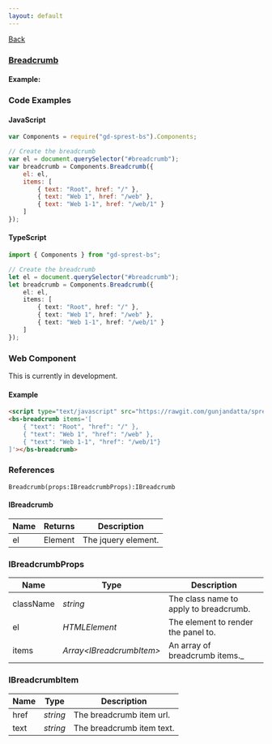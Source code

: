 ```yaml
---
layout: default
---
```

<div class="page-info" markdown="1">

[Back](/bs)

</div>

### [Breadcrumb](https://getbootstrap.com/docs/4.1/components/breadcrumbs)

#### Example:

<div id="breadcrumb"></div>

### Code Examples

#### JavaScript
```js
var Components = require("gd-sprest-bs").Components;

// Create the breadcrumb
var el = document.querySelector("#breadcrumb");
var breadcrumb = Components.Breadcrumb({
    el: el,
    items: [
        { text: "Root", href: "/" },
        { text: "Web 1", href: "/web" },
        { text: "Web 1-1", href: "/web/1" }
    ]
});
```
#### TypeScript
```ts
import { Components } from "gd-sprest-bs";

// Create the breadcrumb
let el = document.querySelector("#breadcrumb");
let breadcrumb = Components.Breadcrumb({
    el: el,
    items: [
        { text: "Root", href: "/" },
        { text: "Web 1", href: "/web" },
        { text: "Web 1-1", href: "/web/1" }
    ]
});
```

### Web Component
This is currently in development.

#### Example

<bs-breadcrumb items='[
    { "text": "Root", "href": "/" }, 
    { "text": "Web 1", "href": "/web" }, 
    { "text": "Web 1-1", "href": "/web/1"}
]'></bs-breadcrumb>

```html
<script type="text/javascript" src="https://rawgit.com/gunjandatta/sprest-bs/master/wc/dist/gd-sprest-bs.js"></script>
<bs-breadcrumb items='[
    { "text": "Root", "href": "/" }, 
    { "text": "Web 1", "href": "/web" }, 
    { "text": "Web 1-1", "href": "/web/1"}
]'></bs-breadcrumb>
```

### References

```
Breadcrumb(props:IBreadcrumbProps):IBreadcrumb
```

#### IBreadcrumb

| Name | Returns | Description |
| --- | --- | --- |
| el | Element | The jquery element. |

### IBreadcrumbProps

| Name | Type | Description |
| --- | --- | --- |
| className | _string_ | The class name to apply to breadcrumb. |
| el | _HTMLElement_ | The element to render the panel to. |
| items | _Array&lt;IBreadcrumbItem&gt;_ | An array of breadcrumb items._ |

### IBreadcrumbItem

| Name | Type | Description |
| --- | --- | --- |
| href | _string_ | The breadcrumb item url. |
| text | _string_ | The breadcrumb item text. |

<script src="https://rawgit.com/gunjandatta/sprest-bs/master/wc/dist/gd-sprest-bs.js"></script>
<script type="text/javascript">
    // Wait for the window to be loaded
    window.addEventListener("load", function() {
        // See if a breadcrumb exists
        var breadcrumb = document.querySelector("#breadcrumb");
        if(breadcrumb) {
            // Render the breadcrumb
            $REST.Components.Breadcrumb({
                el: breadcrumb,
                items: [
                    { text: "Root", href: "/" },
                    { text: "Web 1", href: "/web" },
                    { text: "Web 1-1", href: "/web/1" }
                ]
            });
        }
    });
</script>